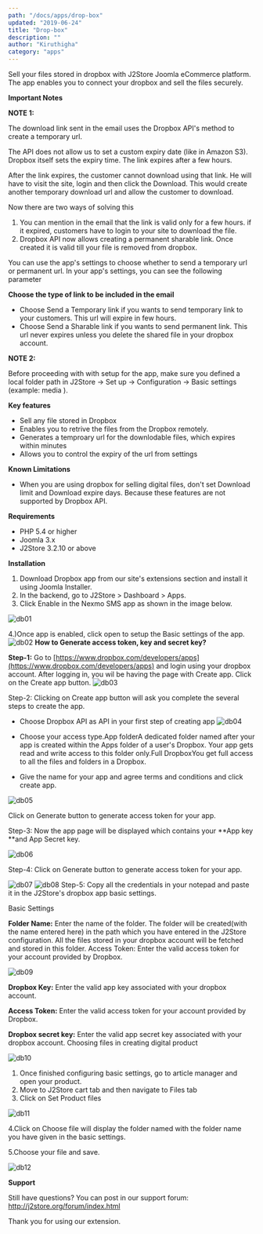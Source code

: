 ```yaml
---
path: "/docs/apps/drop-box"
updated: "2019-06-24"
title: "Drop-box"
description: ""
author: "Kiruthigha"
category: "apps"
---
```





Sell your files stored in dropbox with J2Store Joomla eCommerce platform. The app enables you to connect your dropbox and sell the files securely.

**Important Notes**


**NOTE 1:**

The download link sent in the email uses the Dropbox API's method to create a temporary url.

The API does not allow us to set a custom expiry date (like in Amazon S3). Dropbox itself sets the expiry time. The link expires after a few hours.

After the link expires, the customer cannot download using that link. He will have to visit the site, login and then click the Download. This would create another temporary download url and allow the customer to download.

Now there are two ways of solving this

1. You can mention in the email that the link is valid only for a few hours. if it expired, customers have to login to your site to download the file.
2. Dropbox API now allows creating a permanent sharable link. Once created it is valid till your file is removed from dropbox.

You can use the app's settings to choose whether to send a temporary url or permanent url. In your app's settings, you can see the following parameter

**Choose the type of link to be included in the email**

* Choose Send a Temporary link if you wants to send temporary link to your customers. This url will expire in few hours.
* Choose Send a Sharable link if you wants to send permanent link. This url never expires unless you delete the shared file in your dropbox account.

**NOTE 2:**

Before proceeding with with setup for the app, make sure you defined a local folder path in J2Store -> Set up -> Configuration -> Basic settings  (example: media ). 

**Key features**

* Sell any file stored in Dropbox
* Enables you to retrive the files from the Dropbox remotely.
* Generates a temproary url for the downlodable files, which expires within minutes
* Allows you to control the expiry of the url from settings

**Known Limitations**

* When you are using dropbox for selling digital files, don't set Download limit and Download expire days. Because these features are not supported by Dropbox API.

**Requirements**

* PHP 5.4 or higher
* Joomla 3.x
* J2Store 3.2.10 or above

**Installation**

1. Download Dropbox app from our site's extensions section and install it using Joomla Installer.
2. In the backend, go to J2Store > Dashboard > Apps.
3. Click Enable in the Nexmo SMS app as shown in the image below.

![db01](../../images/apps/drop-box/dropbox_01.png)

4.)Once app is enabled, click open to setup the Basic settings of the app.
![db02](../../images/apps/drop-box/dropbox_02.png)
**How to Generate access token, key and secret key?**

**Step-1:** Go to [https://www.dropbox.com/developers/apps](https://www.dropbox.com/developers/apps) and login using your dropbox account. After logging in, you wil be having the page with Create app. Click on the Create app button.
![db03](../../images/apps/drop-box/dropbox_03.png)

Step-2: Clicking on Create app button will ask you complete the several steps to create the app.

* Choose Dropbox API as API in your first step of creating app
![db04](../../images/apps/drop-box/dropbox_04.png)

* Choose your access type.App folderA dedicated folder named after your app is created within the Apps folder of a user's Dropbox. Your app gets read and write access to this folder only.Full DropboxYou get full access to all the files and folders in a Dropbox.
* Give the name for your app and agree terms and conditions and click create app.

![db05](../../images/apps/drop-box/dropbox_05.png)

Click on Generate button to generate access token for your app.

Step-3: Now the app page will be displayed which contains your **App key **and App Secret key.


![db06](../../images/apps/drop-box/dropbox_06.png)




Step-4: Click on Generate button to generate access token for your app.

![db07](../../images/apps/drop-box/dropbox_07.png)
![db08](../../images/apps/drop-box/dropbox_08.png)
Step-5: Copy all the credentials in your notepad and paste it in the J2Store's dropbox app basic settings.

Basic Settings

**Folder Name:** Enter the name of the folder. The folder will be created(with the name entered here) in the path which you have entered in the J2Store configuration. All the files stored in your dropbox account will be fetched and stored in this folder.
Access Token: Enter the valid access token for your account provided by Dropbox.

![db09](../../images/apps/drop-box/dropbox_09.png)

**Dropbox Key:** Enter the valid app key associated with your dropbox account.

**Access Token:** Enter the valid access token for your account provided by Dropbox.

**Dropbox secret key:** Enter the valid app secret key associated with your dropbox account.
Choosing files in creating digital product

![db10](../../images/apps/drop-box/dropbox_10.png)


1. Once finished configuring basic settings, go to article manager and open your product.
2. Move to J2Store cart tab and then navigate to Files tab
3. Click on Set Product files

![db11](../../images/apps/drop-box/dropbox_11.png)




4.Click on Choose file will display the folder named with the folder name you have given in the basic settings.

5.Choose your file and save.

![db12](/home/flycart/Desktop/j2dc/content/images/apps/drop-box/dropbox_12.png)

**Support**

Still have questions? You can post in our support forum: http://j2store.org/forum/index.html

Thank you for using our extension.